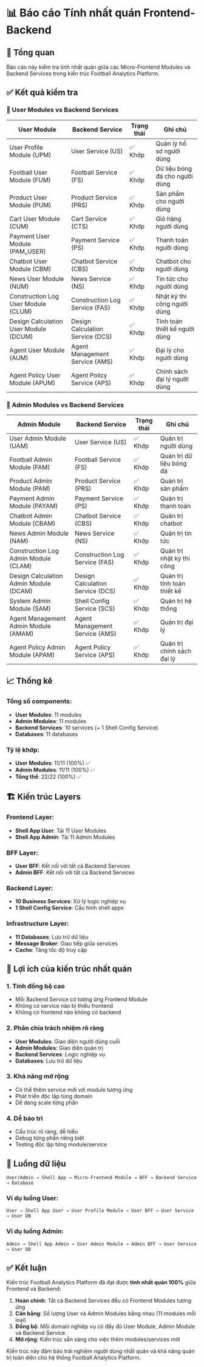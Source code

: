 # 📊 Báo cáo Tính nhất quán Frontend-Backend

## 🎯 Tổng quan
Báo cáo này kiểm tra tính nhất quán giữa các Micro-Frontend Modules và Backend Services trong kiến trúc Football Analytics Platform.

## ✅ Kết quả kiểm tra

### 🔵 User Modules vs Backend Services

| User Module | Backend Service | Trạng thái | Ghi chú |
|-------------|----------------|------------|---------|
| User Profile Module (UPM) | User Service (US) | ✅ Khớp | Quản lý hồ sơ người dùng |
| Football User Module (FUM) | Football Service (FS) | ✅ Khớp | Dữ liệu bóng đá cho người dùng |
| Product User Module (PUM) | Product Service (PRS) | ✅ Khớp | Sản phẩm cho người dùng |
| Cart User Module (CUM) | Cart Service (CTS) | ✅ Khớp | Giỏ hàng người dùng |
| Payment User Module (PAM_USER) | Payment Service (PS) | ✅ Khớp | Thanh toán người dùng |
| Chatbot User Module (CBM) | Chatbot Service (CBS) | ✅ Khớp | Chatbot cho người dùng |
| News User Module (NUM) | News Service (NS) | ✅ Khớp | Tin tức cho người dùng |
| Construction Log User Module (CLUM) | Construction Log Service (FAS) | ✅ Khớp | Nhật ký thi công người dùng |
| Design Calculation User Module (DCUM) | Design Calculation Service (DCS) | ✅ Khớp | Tính toán thiết kế người dùng |
| Agent User Module (AUM) | Agent Management Service (AMS) | ✅ Khớp | Đại lý cho người dùng |
| Agent Policy User Module (APUM) | Agent Policy Service (APS) | ✅ Khớp | Chính sách đại lý người dùng |

### 🔴 Admin Modules vs Backend Services

| Admin Module | Backend Service | Trạng thái | Ghi chú |
|-------------|----------------|------------|---------|
| User Admin Module (UAM) | User Service (US) | ✅ Khớp | Quản trị người dùng |
| Football Admin Module (FAM) | Football Service (FS) | ✅ Khớp | Quản trị dữ liệu bóng đá |
| Product Admin Module (PAM) | Product Service (PRS) | ✅ Khớp | Quản trị sản phẩm |
| Payment Admin Module (PAYAM) | Payment Service (PS) | ✅ Khớp | Quản trị thanh toán |
| Chatbot Admin Module (CBAM) | Chatbot Service (CBS) | ✅ Khớp | Quản trị chatbot |
| News Admin Module (NAM) | News Service (NS) | ✅ Khớp | Quản trị tin tức |
| Construction Log Admin Module (CLAM) | Construction Log Service (FAS) | ✅ Khớp | Quản trị nhật ký thi công |
| Design Calculation Admin Module (DCAM) | Design Calculation Service (DCS) | ✅ Khớp | Quản trị tính toán thiết kế |
| System Admin Module (SAM) | Shell Config Service (SCS) | ✅ Khớp | Quản trị hệ thống |
| Agent Management Admin Module (AMAM) | Agent Management Service (AMS) | ✅ Khớp | Quản trị đại lý |
| Agent Policy Admin Module (APAM) | Agent Policy Service (APS) | ✅ Khớp | Quản trị chính sách đại lý |

## 📈 Thống kê

### Tổng số components:
- **User Modules**: 11 modules
- **Admin Modules**: 11 modules  
- **Backend Services**: 10 services (+ 1 Shell Config Service)
- **Databases**: 11 databases

### Tỷ lệ khớp:
- **User Modules**: 11/11 (100%) ✅
- **Admin Modules**: 11/11 (100%) ✅
- **Tổng thể**: 22/22 (100%) ✅

## 🏗️ Kiến trúc Layers

### Frontend Layer:
- **Shell App User**: Tải 11 User Modules
- **Shell App Admin**: Tải 11 Admin Modules

### BFF Layer:
- **User BFF**: Kết nối với tất cả Backend Services
- **Admin BFF**: Kết nối với tất cả Backend Services

### Backend Layer:
- **10 Business Services**: Xử lý logic nghiệp vụ
- **1 Shell Config Service**: Cấu hình shell apps

### Infrastructure Layer:
- **11 Databases**: Lưu trữ dữ liệu
- **Message Broker**: Giao tiếp giữa services
- **Cache**: Tăng tốc độ truy cập

## 🎯 Lợi ích của kiến trúc nhất quán

### 1. **Tính đồng bộ cao**
- Mỗi Backend Service có tương ứng Frontend Module
- Không có service nào bị thiếu frontend
- Không có frontend nào không có backend

### 2. **Phân chia trách nhiệm rõ ràng**
- **User Modules**: Giao diện người dùng cuối
- **Admin Modules**: Giao diện quản trị
- **Backend Services**: Logic nghiệp vụ
- **Databases**: Lưu trữ dữ liệu

### 3. **Khả năng mở rộng**
- Có thể thêm service mới với module tương ứng
- Phát triển độc lập từng domain
- Dễ dàng scale từng phần

### 4. **Dễ bảo trì**
- Cấu trúc rõ ràng, dễ hiểu
- Debug từng phần riêng biệt
- Testing độc lập từng module/service

## 🔄 Luồng dữ liệu

```
User/Admin → Shell App → Micro-Frontend Module → BFF → Backend Service → Database
```

### Ví dụ luồng User:
```
User → Shell App User → User Profile Module → User BFF → User Service → User DB
```

### Ví dụ luồng Admin:
```
Admin → Shell App Admin → User Admin Module → Admin BFF → User Service → User DB
```

## ✅ Kết luận

Kiến trúc Football Analytics Platform đã đạt được **tính nhất quán 100%** giữa Frontend và Backend:

1. **Hoàn chỉnh**: Tất cả Backend Services đều có Frontend Modules tương ứng
2. **Cân bằng**: Số lượng User và Admin Modules bằng nhau (11 modules mỗi loại)
3. **Đồng bộ**: Mỗi domain nghiệp vụ có đầy đủ User Module, Admin Module và Backend Service
4. **Mở rộng**: Kiến trúc sẵn sàng cho việc thêm modules/services mới

Kiến trúc này đảm bảo trải nghiệm người dùng nhất quán và khả năng quản trị toàn diện cho hệ thống Football Analytics Platform.